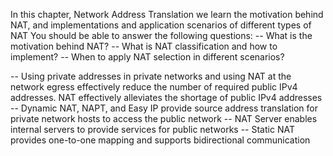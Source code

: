 In this chapter, Network Address Translation we learn the motivation behind NAT, and implementations and application scenarios of different types of NAT
You should be able to answer the following questions:
-- What is the motivation behind NAT?
-- What is NAT classification and how to implement?
-- When to apply NAT selection in different scenarios?

-- Using private addresses in private networks and using NAT at the network egress effectively reduce the number of required public IPv4 addresses. NAT effectively alleviates the shortage of public IPv4 addresses
-- Dynamic NAT, NAPT, and Easy IP provide source address translation for private network hosts to access the public network
-- NAT Server enables internal servers to provide services for public networks
-- Static NAT provides one-to-one mapping and supports bidirectional communication
